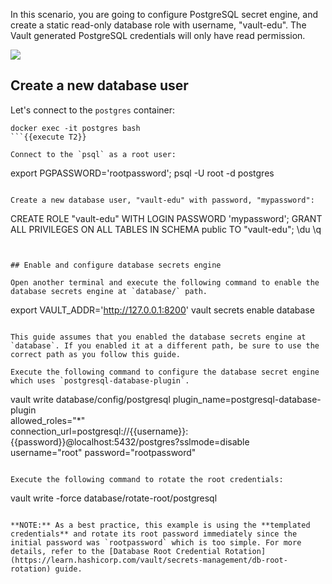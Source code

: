 In this scenario, you are going to configure PostgreSQL secret engine, and create a static read-only database role with username, "vault-edu". The Vault generated PostgreSQL credentials will only have read permission.

<img src="https://education-yh.s3-us-west-1.amazonaws.com/katacoda-images/vault-db-rotate-1.png">


## Create a new database user

Let's connect to the `postgres` container:

```
docker exec -it postgres bash
```{{execute T2}}

Connect to the `psql` as a root user:

```
export PGPASSWORD='rootpassword'; psql -U root -d postgres
```{{execute T2}}

Create a new database user, "vault-edu" with password, "mypassword":

```
CREATE ROLE "vault-edu" WITH LOGIN PASSWORD 'mypassword';
GRANT ALL PRIVILEGES ON ALL TABLES IN SCHEMA public TO "vault-edu";
\du
\q
```{{execute T2}}


## Enable and configure database secrets engine

Open another terminal and execute the following command to enable the database secrets engine at `database/` path.

```
export VAULT_ADDR='http://127.0.0.1:8200'
vault secrets enable database
```{{execute T3}}

This guide assumes that you enabled the database secrets engine at `database`. If you enabled it at a different path, be sure to use the correct path as you follow this guide.

Execute the following command to configure the database secret engine which uses `postgresql-database-plugin`.

```
vault write database/config/postgresql plugin_name=postgresql-database-plugin \
       allowed_roles="*" \
       connection_url=postgresql://{{username}}:{{password}}@localhost:5432/postgres?sslmode=disable \
       username="root" password="rootpassword"
```{{execute T3}}

Execute the following command to rotate the root credentials:

```
vault write -force database/rotate-root/postgresql
```{{execute T3}}

**NOTE:** As a best practice, this example is using the **templated credentials** and rotate its root password immediately since the initial password was `rootpassword` which is too simple. For more details, refer to the [Database Root Credential Rotation](https://learn.hashicorp.com/vault/secrets-management/db-root-rotation) guide.
